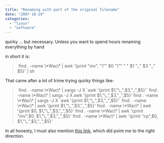 ```yaml
---
title: "Renaming with part of the original filename"
date: "2007-10-29"
categories: 
  - "linux"
  - "software"
---
```


quirky ... but necessary. Unless you want to spend hours renaming everything by hand

in short it is:

>  find . -name \\\*Wac\\\* | awk '{print "mv", "\\"" $0 "\\"" " " $1 "\_" $3 "\_" $5}' | sh

That came after a lot of trime trying quirky things like:

>  find . -name \\\*Wac\\\* | xargs -J X \`awk '{print $1,"\_",$3,"\_",$5}'\` find . -name \\\*Wac\\\* | xargs -J X awk '{print $1,"\_",$3,"\_",$5}' find . -name \\\*Wac\\\* | xargs -J X \`awk '{print $1,"\_",$3,"\_",$5}'\` find . -name \\\*Wac\\\* | awk '{print $1,"\_",$3,"\_",$5}' find . -name \\\*Wac\\\* | awk '{print $0, $1,"\_",$3,"\_",$5}' find . -name \\\*Wac\\\* | awk '{print "mv",$0, $1,"\_",$3,"\_",$5}' find . -name \\\*Wac\\\* | awk '{print "cp",$0, $1,"\_",$3,"\_",$5}'

In all honesty, I must also mention [this link](http://www.linuxfocus.org/English/September1999/article103.html), which did point me to the right direction.
